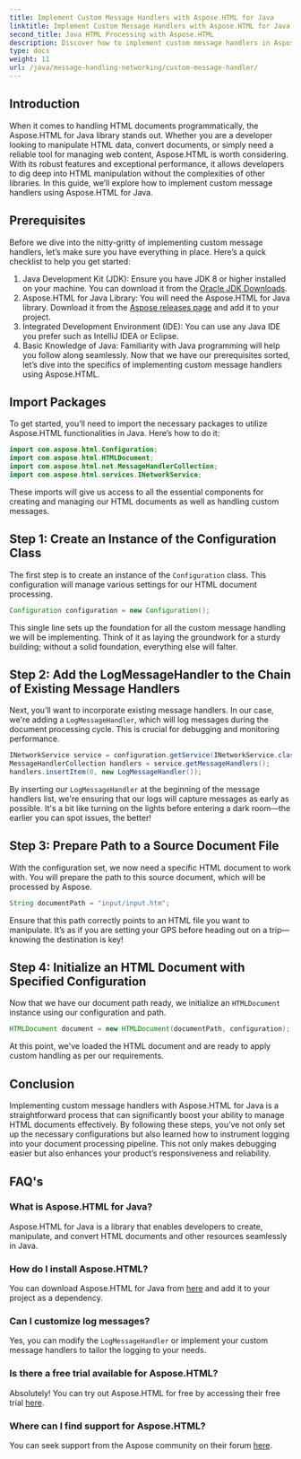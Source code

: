 ```yaml
---
title: Implement Custom Message Handlers with Aspose.HTML for Java
linktitle: Implement Custom Message Handlers with Aspose.HTML for Java
second_title: Java HTML Processing with Aspose.HTML
description: Discover how to implement custom message handlers in Aspose.HTML for Java to enhance document processing and handle logs efficiently.
type: docs
weight: 11
url: /java/message-handling-networking/custom-message-handler/
---
```

## Introduction
When it comes to handling HTML documents programmatically, the Aspose.HTML for Java library stands out. Whether you are a developer looking to manipulate HTML data, convert documents, or simply need a reliable tool for managing web content, Aspose.HTML is worth considering. With its robust features and exceptional performance, it allows developers to dig deep into HTML manipulation without the complexities of other libraries. In this guide, we’ll explore how to implement custom message handlers using Aspose.HTML for Java.
## Prerequisites
Before we dive into the nitty-gritty of implementing custom message handlers, let’s make sure you have everything in place. Here’s a quick checklist to help you get started:
1. Java Development Kit (JDK): Ensure you have JDK 8 or higher installed on your machine. You can download it from the [Oracle JDK Downloads](https://www.oracle.com/java/technologies/javase-jdk11-downloads.html).
2. Aspose.HTML for Java Library: You will need the Aspose.HTML for Java library. Download it from the [Aspose releases page](https://releases.aspose.com/html/java/) and add it to your project.
3. Integrated Development Environment (IDE): You can use any Java IDE you prefer such as IntelliJ IDEA or Eclipse. 
4. Basic Knowledge of Java: Familiarity with Java programming will help you follow along seamlessly.
Now that we have our prerequisites sorted, let’s dive into the specifics of implementing custom message handlers using Aspose.HTML.
## Import Packages
To get started, you’ll need to import the necessary packages to utilize Aspose.HTML functionalities in Java. Here’s how to do it:
```java
import com.aspose.html.Configuration;
import com.aspose.html.HTMLDocument;
import com.aspose.html.net.MessageHandlerCollection;
import com.aspose.html.services.INetworkService;
```
These imports will give us access to all the essential components for creating and managing our HTML documents as well as handling custom messages.
## Step 1: Create an Instance of the Configuration Class
The first step is to create an instance of the `Configuration` class. This configuration will manage various settings for our HTML document processing. 
```java
Configuration configuration = new Configuration();
```
This single line sets up the foundation for all the custom message handling we will be implementing. Think of it as laying the groundwork for a sturdy building; without a solid foundation, everything else will falter.
## Step 2: Add the LogMessageHandler to the Chain of Existing Message Handlers
Next, you’ll want to incorporate existing message handlers. In our case, we're adding a `LogMessageHandler`, which will log messages during the document processing cycle. This is crucial for debugging and monitoring performance.
```java
INetworkService service = configuration.getService(INetworkService.class);
MessageHandlerCollection handlers = service.getMessageHandlers();
handlers.insertItem(0, new LogMessageHandler());
```
By inserting our `LogMessageHandler` at the beginning of the message handlers list, we're ensuring that our logs will capture messages as early as possible. It's a bit like turning on the lights before entering a dark room—the earlier you can spot issues, the better!
## Step 3: Prepare Path to a Source Document File
With the configuration set, we now need a specific HTML document to work with. You will prepare the path to this source document, which will be processed by Aspose.
```java
String documentPath = "input/input.htm";
```
Ensure that this path correctly points to an HTML file you want to manipulate. It’s as if you are setting your GPS before heading out on a trip—knowing the destination is key!
## Step 4: Initialize an HTML Document with Specified Configuration
Now that we have our document path ready, we initialize an `HTMLDocument` instance using our configuration and path. 
```java
HTMLDocument document = new HTMLDocument(documentPath, configuration);
```
At this point, we've loaded the HTML document and are ready to apply custom handling as per our requirements.

## Conclusion
Implementing custom message handlers with Aspose.HTML for Java is a straightforward process that can significantly boost your ability to manage HTML documents effectively. By following these steps, you’ve not only set up the necessary configurations but also learned how to instrument logging into your document processing pipeline. This not only makes debugging easier but also enhances your product’s responsiveness and reliability.
## FAQ's
### What is Aspose.HTML for Java?
Aspose.HTML for Java is a library that enables developers to create, manipulate, and convert HTML documents and other resources seamlessly in Java.
### How do I install Aspose.HTML?
You can download Aspose.HTML for Java from [here](https://releases.aspose.com/html/java/) and add it to your project as a dependency.
### Can I customize log messages?
Yes, you can modify the `LogMessageHandler` or implement your custom message handlers to tailor the logging to your needs.
### Is there a free trial available for Aspose.HTML?
Absolutely! You can try out Aspose.HTML for free by accessing their free trial [here](https://releases.aspose.com/).
### Where can I find support for Aspose.HTML?
You can seek support from the Aspose community on their forum [here](https://forum.aspose.com/c/html/29).
